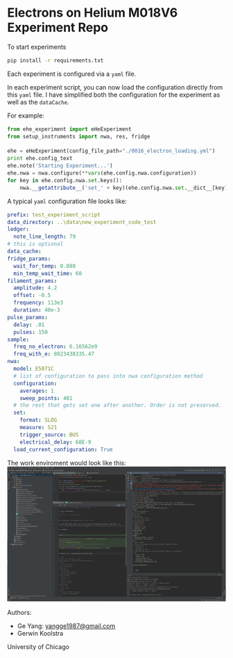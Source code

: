 # Electrons on Helium M018V6 Experiment Repo

To start experiments
```bash
pip install -r requirements.txt
```

Each experiment is configured via a `yaml` file.

In each experiment script, you can now load the configuration directly from this `yaml` file. I have simplified both the configuration for the experiment as well as the `dataCache`.
 
For example: 

```python
from ehe_experiment import eHeExperiment
from setup_instruments import nwa, res, fridge

ehe = eHeExperiment(config_file_path="./0016_electron_loading.yml")
print ehe.config_text
ehe.note('Starting Experiment...')
ehe.nwa = nwa.configure(**vars(ehe.config.nwa.configuration))
for key in ehe.config.nwa.set.keys():
    nwa.__getattribute__('set_' + key)(ehe.config.nwa.set.__dict__[key])
```

A typical `yaml` configuration file looks like:

```yaml
prefix: test_experiment_script
data_directory: ..\data\new_experiment_code_test
ledger:
  note_line_length: 79
# this is optional
data_cache:
fridge_params:
  wait_for_temp: 0.080
  min_temp_wait_time: 60
filament_params:
  amplitude: 4.2
  offset: -0.5
  frequency: 113e3
  duration: 40e-3
pulse_params:
  delay: .01
  pulses: 150
sample:
  freq_no_electron: 6.16562e9
  freq_with_e: 8023438335.47
nwa:
  model: E5071C
  # list of configuration to pass into nwa configuration method
  configuration:
    averages: 1
    sweep_points: 401
  # the rest that gets set one after another. Order is not preserved.
  set:
    format: SLOG
    measure: S21
    trigger_source: BUS
    electrical_delay: 68E-9
  load_current_configuration: True

```

The work enviroment would look like this:
![work_environment_screenshot](figures/work_environment_screenshot.png)


Authors:
- Ge Yang: yangge1987@gmail.com
- Gerwin Koolstra

University of Chicago